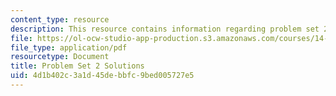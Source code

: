 ```yaml
---
content_type: resource
description: This resource contains information regarding problem set 2 solutions.
file: https://ol-ocw-studio-app-production.s3.amazonaws.com/courses/14-12-economic-applications-of-game-theory-fall-2012/4d1b402c3a1d45debbfc9bed005727e5_MIT14_12F12_pset2sol.pdf
file_type: application/pdf
resourcetype: Document
title: Problem Set 2 Solutions
uid: 4d1b402c-3a1d-45de-bbfc-9bed005727e5
---
```

